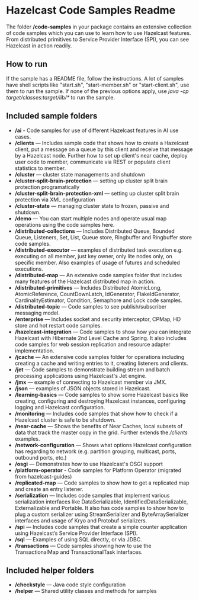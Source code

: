 Hazelcast Code Samples Readme
=============================

The folder **/code-samples** in your package contains an extensive collection of code samples which you can use to learn how to use Hazelcast features. From distributed primitives to Service Provider Interface (SPI), you can see Hazelcast in action readily.

How to run
----------

If the sample has a README file, follow the instructions. A lot of samples have shell scripts like "start.sh", "start-member.sh" or "start-client.sh", use them to run the sample. If none of the previous options apply, use _java -cp target/classes:target/lib/\* <fully qualified name of the main class>_ to run the sample.

Included sample folders
-----------------------

*   **/ai** - Code samples for use of different Hazelcast features in AI use cases. 
*   **/clients** — Includes sample code that shows how to create a Hazelcast client, put a message on a queue by this client and receive that message by a Hazelcast node. Further how to set up client's near cache, deploy user code to member, communicate via REST or populate client statistics to member.
*   **/cluster** — cluster state managements and shutdown
*   **/cluster-split-brain-protection** — setting up cluster split brain protection programatically
*   **/cluster-split-brain-protection-xml** — setting up cluster split brain protection via XML configuration
*   **/cluster-state** — managing cluster state to frozen, passive and shutdown.
*   **/demo** — You can start multiple nodes and operate usual map operations using the code samples here.
*   **/distributed-collections** — Includes Distributed Queue, Bounded Queue, Listeners, Set, List, Queue store, Ringbuffer and Ringbuffer store code samples.
*   **/distributed-executor** — examples of distributed task execution e.g. executing on all member, just key owner, only lite nodes only, on specific member. Also examples of usage of futures and scheduled executions.
*   **/distributed-map** — An extensive code samples folder that includes many features of the Hazelcast distributed map in action.
*   **/distributed-primitives** — Includes Distributed AtomicLong, AtomicReference, CountDownLatch, IdGenerator, FlakeIdGenerator, CardinalityEstimator, Condition, Semaphore and Lock code samples.
*   **/distributed-topic** — Code samples to see publish/subscriber messaging model.
*   **/enterprise** — Includes socket and security interceptor, CPMap, HD store and hot restart code samples.
*   **/hazelcast-integration** — Code samples to show how you can integrate Hazelcast with Hibernate 2nd Level Cache and Spring. It also includes code samples for web session replication and resource adapter implementation.
*   **/jcache** — An extensive code samples folder for operations including creating a cache and writing entries to it, creating listeners and clients.
*   **/jet** — Code samples to demonstrate building stream and batch processing applications using Hazelcast's Jet engine.
*   **/jmx** — example of connecting to Hazelcast member via JMX.
*   **/json** — examples of JSON objects stored in Hazelcast.
*   **/learning-basics** — Code samples to show some Hazelcast basics like creating, configuring and destroying Hazelcast instances, configuring logging and Hazelcast configuration.
*   **/monitoring** — Includes code samples that show how to check if a Hazelcast cluster is safe to be shutdown.
*   **/near-cache** — Shows the benefits of Near Caches, local subsets of data that track the master copy in the grid. Further extends the _/clients_ examples.
*   **/network-configuration** — Shows what options Hazelcast configuration has regarding to network (e.g. partition grouping, multicast, ports, outbound ports, etc.)
*   **/osgi** — Demonstrates how to use Hazelcast's OSGI support
*   **/platform-operator** - Code samples for Platform Operator (migrated from hazelcast-guides)
*   **/replicated-map** — Code samples to show how to get a replicated map and create an entry listener.
*   **/serialization** — Includes code samples that implement various serialization interfaces like DataSerializable, IdentifiedDataSerializable, Externalizable and Portable. It also has code samples to show how to plug a custom serializer using StreamSerializer and ByteArraySerializer interfaces and usage of Kryo and Protobuf serializers.
*   **/spi** — Includes code samples that create a simple counter application using Hazelcast’s Service Provider Interface (SPI).
*   **/sql** — Examples of using SQL directly, or via JDBC.
*   **/transactions** — Code samples showing how to use the TransactionalMap and TransactionalTask interfaces.

Included helper folders
-----------------------

*   **/checkstyle** — Java code style configuration
*   **/helper** — Shared utility classes and methods for samples
